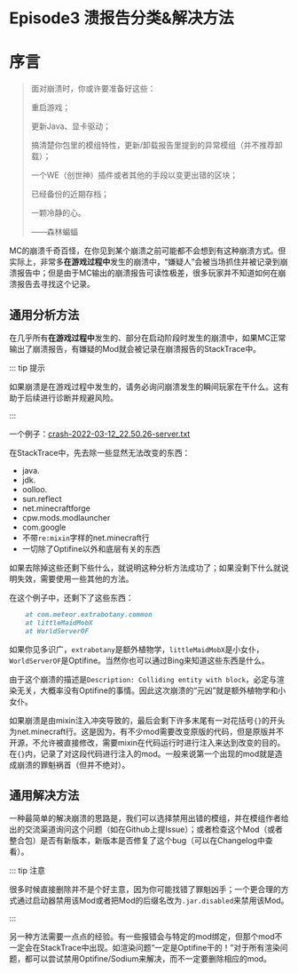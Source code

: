 # Episode3 溃报告分类&解决方法

# 序言

> 面对崩溃时，你或许要准备好这些：
>
> 重启游戏；
>
> 更新Java、显卡驱动；
>
> 搞清楚你包里的模组特性，更新/卸载报告里提到的异常模组（并不推荐卸载）；
>
> 一个WE（创世神）插件或者其他的手段以变更出错的区块；
>
> 已经备份的近期存档；
>
> 一颗冷静的心。
>
> ——森林蝙蝠

MC的崩溃千奇百怪，在你见到某个崩溃之前可能都不会想到有这种崩溃方式。但实际上，非常多**在游戏过程中**发生的崩溃中，“嫌疑人”会被当场抓住并被记录到崩溃报告中；但是由于MC输出的崩溃报告可读性极差，很多玩家并不知道如何在崩溃报告去寻找这个记录。

## 通用分析方法

在几乎所有**在游戏过程中**发生的、部分在启动阶段时发生的崩溃中，如果MC正常输出了崩溃报告，有嫌疑的Mod就会被记录在崩溃报告的StackTrace中。

::: tip 提示

如果崩溃是在游戏过程中发生的，请务必询问崩溃发生的瞬间玩家在干什么。这有助于后续进行诊断并规避风险。

:::

一个例子：[crash-2022-03-12_22.50.26-server.txt](https://cloud.fdc.jingyijun.xyz/CrashReports/crash-2022-03-12_22.50.26-server.txt)

在StackTrace中，先去除一些显然无法改变的东西：

- java.
- jdk.
- oolloo.
- sun.reflect
- net.minecraftforge
- cpw.mods.modlauncher
- com.google
- 不带`re:mixin`字样的net.minecraft行
- 一切除了Optifine以外和底层有关的东西

如果去除掉这些还剩下些什么，就说明这种分析方法成功了；如果没剩下什么就说明失效，需要使用一些其他的方法。

在这个例子中，还剩下了这些东西：

```markdown
	at com.meteor.extrabotany.common
	at littleMaidMobX
	at WorldServerOF
```

如果你见多识广，`extrabotany`是额外植物学，`littleMaidMobX`是小女仆，`WorldServerOF`是Optifine。当然你也可以通过Bing来知道这些东西是什么。

由于这个崩溃的描述是`Description: Colliding entity with block`，必定与渲染无关，大概率没有Optifine的事情。因此这次崩溃的“元凶”就是额外植物学和小女仆。



如果崩溃是由mixin注入冲突导致的，最后会剩下许多末尾有一对花括号`{}`的开头为net.minecraft行。这是因为，有不少mod需要改变原版的代码，但是原版并不开源，不允许被直接修改，需要mixin在代码运行时进行注入来达到改变的目的。在`{}`内，记录了对这段代码进行注入的mod。一般来说第一个出现的mod就是造成崩溃的罪魁祸首（但并不绝对）。



## 通用解决方法

一种最简单的解决崩溃的思路是，我们可以选择禁用出错的模组，并在模组作者给出的交流渠道询问这个问题（如在Github上提Issue）；或者检查这个Mod（或者整合包）是否有新版本，新版本是否修复了这个bug（可以在Changelog中查看）。

::: tip 注意

很多时候直接删除并不是个好主意，因为你可能找错了罪魁凶手；一个更合理的方式通过启动器禁用该Mod或者把Mod的后缀名改为`.jar.disabled`来禁用该Mod。

:::

另一种方法需要一点点的经验。有一些报错会与特定的mod绑定，但那个mod不一定会在StackTrace中出现。如渲染问题“一定是Optifine干的！”对于所有渲染问题，都可以尝试禁用Optifine/Sodium来解决，而不一定要删除相应的mod。

